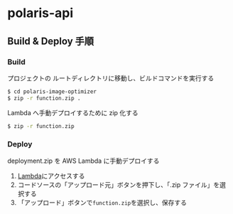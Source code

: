 # polaris-api

## Build & Deploy 手順

### Build

プロジェクトの ルートディレクトリに移動し、ビルドコマンドを実行する

```sh
$ cd polaris-image-optimizer
$ zip -r function.zip .
```

Lambda へ手動デプロイするために zip 化する

```sh
$ zip -r function.zip
```

### Deploy

deployment.zip を AWS Lambda に手動デプロイする

1. [Lambda](https://ap-northeast-1.console.aws.amazon.com/lambda/home?region=ap-northeast-1#/functions/image-optimizer)にアクセスする
2. コードソースの「アップロード元」ボタンを押下し、「.zip ファイル」を選択する
3. 「アップロード」ボタンで`function.zip`を選択し、保存する
